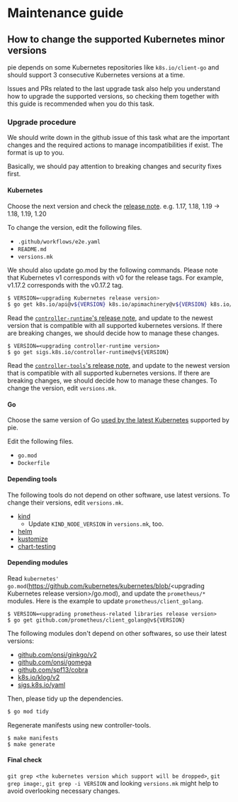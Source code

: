 Maintenance guide
=================

How to change the supported Kubernetes minor versions
-------------------------------------------

pie depends on some Kubernetes repositories like `k8s.io/client-go` and should support 3 consecutive Kubernetes versions at a time.

Issues and PRs related to the last upgrade task also help you understand how to upgrade the supported versions,
so checking them together with this guide is recommended when you do this task.

### Upgrade procedure

We should write down in the github issue of this task what are the important changes and the required actions to manage incompatibilities if exist.
The format is up to you.

Basically, we should pay attention to breaking changes and security fixes first.

#### Kubernetes

Choose the next version and check the [release note](https://kubernetes.io/docs/setup/release/notes/). e.g. 1.17, 1.18, 1.19 -> 1.18, 1.19, 1.20

To change the version, edit the following files.

- `.github/workflows/e2e.yaml`
- `README.md`
- `versions.mk`

We should also update go.mod by the following commands. Please note that Kubernetes v1 corresponds with v0 for the release tags. For example, v1.17.2 corresponds with the v0.17.2 tag.

```bash
$ VERSION=<upgrading Kubernetes release version>
$ go get k8s.io/api@v${VERSION} k8s.io/apimachinery@v${VERSION} k8s.io/client-go@v${VERSION} k8s.io/component-helpers@v${VERSION}
```

Read the [`controller-runtime`'s release note](https://github.com/kubernetes-sigs/controller-runtime/releases), and update to the newest version that is compatible with all supported kubernetes versions. If there are breaking changes, we should decide how to manage these changes.

```
$ VERSION=<upgrading controller-runtime version>
$ go get sigs.k8s.io/controller-runtime@v${VERSION}
```

Read the [`controller-tools`'s release note](https://github.com/kubernetes-sigs/controller-tools/releases), and update to the newest version that is compatible with all supported kubernetes versions. If there are breaking changes, we should decide how to manage these changes.
To change the version, edit `versions.mk`.

#### Go

Choose the same version of Go [used by the latest Kubernetes](https://github.com/kubernetes/kubernetes/blob/master/go.mod) supported by pie.

Edit the following files.

- `go.mod`
- `Dockerfile`

#### Depending tools

The following tools do not depend on other software, use latest versions.
To change their versions, edit `versions.mk`.
- [kind](https://github.com/kubernetes-sigs/kind/releases)
    - Update `KIND_NODE_VERSION` in `versions.mk`, too.
- [helm](https://github.com/helm/helm/releases)
- [kustomize](https://github.com/kubernetes-sigs/kustomize/releases)
- [chart-testing](https://github.com/helm/chart-testing/releases)

#### Depending modules

Read `kubernetes' go.mod`(https://github.com/kubernetes/kubernetes/blob/<upgrading Kubernetes release version\>/go.mod), and update the `prometheus/*` modules. Here is the example to update `prometheus/client_golang`.

```
$ VERSION=<upgrading prometheus-related libraries release version>
$ go get github.com/prometheus/client_golang@v${VERSION}
```

The following modules don't depend on other softwares, so use their latest versions:
- [github.com/onsi/ginkgo/v2](https://github.com/onsi/ginkgo/releases)
- [github.com/onsi/gomega](https://github.com/onsi/gomega/releases)
- [github.com/spf13/cobra](https://github.com/spf13/cobra/releases)
- [k8s.io/klog/v2](https://github.com/kubernetes/klog/releases)
- [sigs.k8s.io/yaml](https://github.com/kubernetes-sigs/yaml/releases)

Then, please tidy up the dependencies.

```bash
$ go mod tidy
```

Regenerate manifests using new controller-tools.

```console
$ make manifests
$ make generate
```

#### Final check

`git grep <the kubernetes version which support will be dropped>`, `git grep image:`, `git grep -i VERSION` and looking `versions.mk` might help to avoid overlooking necessary changes.
